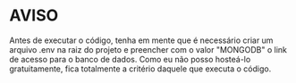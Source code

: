 # AVISO
Antes de executar o código, tenha em mente que é necessário criar um arquivo .env na raiz do projeto e preencher com o valor "MONGODB" o link de acesso para o banco de dados. Como eu não posso hosteá-lo gratuitamente, fica totalmente a critério daquele que executa o código.
